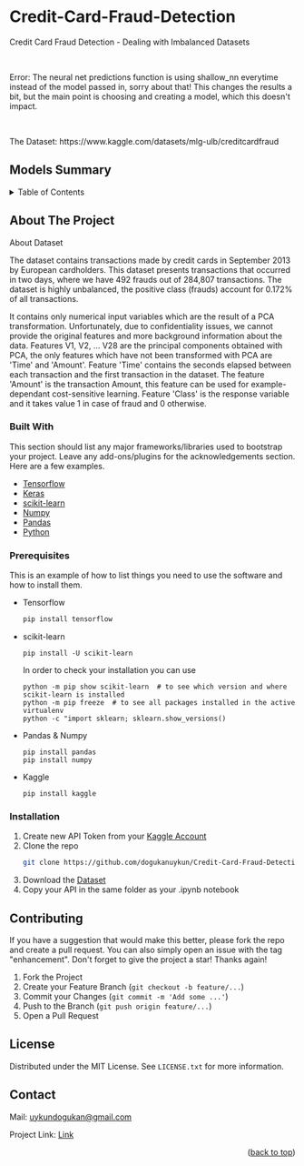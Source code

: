 # Credit-Card-Fraud-Detection
Credit Card Fraud Detection - Dealing with Imbalanced Datasets
<div id="top"></div>

<br />

<p>Error: The neural net predictions function is using shallow_nn everytime instead of the model passed in, sorry about that! This changes the results a bit, but the main point is choosing and creating a model, which this doesn't impact.</p>

<br />
  
<p> The Dataset: https://www.kaggle.com/datasets/mlg-ulb/creditcardfraud </p> 

## Models Summary


<!-- TABLE OF CONTENTS -->
<details>
  <summary>Table of Contents</summary>
  <ol>
    <li>
      <a href="#about-the-project">About The Project</a>
      <ul>
        <li><a href="#built-with">Built With</a></li>
      </ul>
    </li>
    <li>
      <a>Getting Started</a>
      <ul>
        <li><a href="#prerequisites">Prerequisites</a></li>
        <li><a href="#installation">Installation</a></li>
      </ul>
    </li>
    <li><a href="#contributing">Contributing</a></li>
    <li><a href="#license">License</a></li>
    <li><a href="#contact">Contact</a></li>
  </ol>
</details>



<!-- ABOUT THE PROJECT -->
## About The Project

About Dataset

The dataset contains transactions made by credit cards in September 2013 by European cardholders.
This dataset presents transactions that occurred in two days, where we have 492 frauds out of 284,807 transactions. The dataset is highly unbalanced, the positive class (frauds) account for 0.172% of all transactions.

It contains only numerical input variables which are the result of a PCA transformation. Unfortunately, due to confidentiality issues, we cannot provide the original features and more background information about the data. Features V1, V2, … V28 are the principal components obtained with PCA, the only features which have not been transformed with PCA are 'Time' and 'Amount'. Feature 'Time' contains the seconds elapsed between each transaction and the first transaction in the dataset. The feature 'Amount' is the transaction Amount, this feature can be used for example-dependant cost-sensitive learning. Feature 'Class' is the response variable and it takes value 1 in case of fraud and 0 otherwise.

### Built With

This section should list any major frameworks/libraries used to bootstrap your project. Leave any add-ons/plugins for the acknowledgements section. Here are a few examples.

* [Tensorflow](https://www.tensorflow.org/)
* [Keras](https://keras.io/)
* [scikit-learn](https://scikit-learn.org/stable/)
* [Numpy](https://numpy.org/)
* [Pandas](https://pandas.pydata.org/)
* [Python](https://www.python.org/)


### Prerequisites

This is an example of how to list things you need to use the software and how to install them.
* Tensorflow
  ```sh
  pip install tensorflow
  ```
* scikit-learn
  ```
  pip install -U scikit-learn
  ```
  In order to check your installation you can use
  ```
  python -m pip show scikit-learn  # to see which version and where scikit-learn is installed
  python -m pip freeze  # to see all packages installed in the active virtualenv
  python -c "import sklearn; sklearn.show_versions()
  ```
* Pandas & Numpy
  ```
  pip install pandas
  pip install numpy
  ```
* Kaggle
  ```
  pip install kaggle
  ```

### Installation

1. Create new API Token from your [Kaggle Account](https://www.kaggle.com/)
2. Clone the repo
   ```sh
   git clone https://github.com/dogukanuykun/Credit-Card-Fraud-Detection.git
   ```
3. Download the [Dataset](https://www.kaggle.com/datasets/mlg-ulb/creditcardfraud)
4. Copy your API in the same folder as your .ipynb notebook

<!-- CONTRIBUTING -->
## Contributing

If you have a suggestion that would make this better, please fork the repo and create a pull request. You can also simply open an issue with the tag "enhancement".
Don't forget to give the project a star! Thanks again!

1. Fork the Project
2. Create your Feature Branch (`git checkout -b feature/...`)
3. Commit your Changes (`git commit -m 'Add some ...'`)
4. Push to the Branch (`git push origin feature/...`)
5. Open a Pull Request


<!-- LICENSE -->
## License

Distributed under the MIT License. See `LICENSE.txt` for more information.

<!-- CONTACT -->
## Contact

Mail: uykundogukan@gmail.com

Project Link: [Link](https://github.com/dogukanuykun/Credit-Card-Fraud-Detection)

<p align="right">(<a href="#top">back to top</a>)</p>
